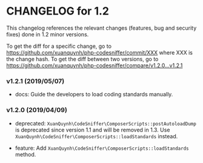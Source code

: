 CHANGELOG for 1.2
===================

This changelog references the relevant changes (features, bug and security fixes) done
in 1.2 minor versions.

To get the diff for a specific change, go to https://github.com/xuanquynh/php-codesniffer/commit/XXX where XXX is the change hash.
To get the diff between two versions, go to https://github.com/xuanquynh/php-codesniffer/compare/v1.2.0...v1.2.1

### v1.2.1 (2019/05/07)

  * docs: Guide the developers to load coding standards manually.

### v1.2.0 (2019/04/09)

  * deprecated: `XuanQuynh\CodeSniffer\ComposerScripts::postAutoloadDump` is deprecated since version 1.1 and will be removed in 1.3. Use `XuanQuynh\CodeSniffer\ComposerScripts::loadStandards` instead.

  * feature: Add `XuanQuynh\CodeSniffer\ComposerScripts::loadStandards` method.
